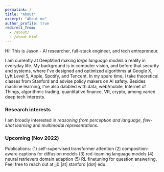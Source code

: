```yaml
---
permalink: /
title: "About"
excerpt: "About me"
author_profile: true
redirect_from: 
  - /about/
  - /about.html
---
```


Hi! This is Jason - AI researcher, full-stack engineer, and tech entrepreneur. 

I am currently at DeepMind making *large language models* a reality in everyday life. My background is in computer vision, and before that security and systems, where I've designed and optimized algorithms at Google X, Lyft Level 5, Apple, Spotify, and Tencent. In my spare time, I take theoretical classes from Stanford and advise policy makers on AI safety. Besides machine learning, I've also dabbled with data, web/mobile, Internet of Things, algorithmic trading, quantitative finance, VR, crypto, among varied deep tech interests.

### Research interests
I am broadly interested in _reasoning from perception and language_, _few-shot learning_ and _multimodal representations_. <br />

### Upcoming (Nov 2022) 
Publications: (1) self-supervised transformer attention (2) composition-aware captions for diffusion models (3) red-teaming language models (4) neural retrievers domain adaption (5) RL finetuning for question answering. Feel free to reach out at jj0 [at] stanford [dot] edu.

<!-- Topics: object & pose recognition, VQA, adversarial ML, diffusion models, domain adaptation, bayesian methods, prompt-learning, neural retrievers, vision and language, self-supervised learning, video (audio) understanding, 3D vision, sensor fusion, AutoML, Edge/efficient ML.   -->

<!-- 2. Register a GitHub account if you don't have one and confirm your e-mail (required!)
3. Fork [this repository](https://github.com/academicpages/academicpages.github.io) by clicking the "fork" button in the top right. 
4. Go to the repository's settings (rightmost item in the tabs that start with "Code", should be below "Unwatch"). Rename the repository "[your GitHub username].github.io", which will also be your website's URL.
5. Set site-wide configuration and create content & metadata (see below -- also see [this set of diffs](http://archive.is/3TPas) showing what files were changed to set up [an example site](https://getorg-testacct.github.io) for a user with the username "getorg-testacct")
6. Upload any files (like PDFs, .zip files, etc.) to the files/ directory. They will appear at https://[your GitHub username].github.io/files/example.pdf.  
7. Check status by going to the repository settings, in the "GitHub pages" section
 -->
 
<!-- 
_**Fun fact**: I have lived in many places: New York, Los Angeles, San Francisco, London, Hong Kong, Beijing, Atlanta, Philadelphia, San Jose, Palo Alto, Shenzhen. In my spare time, I enjoy exploring new places and indulging in philosophy._ -->

